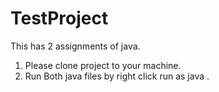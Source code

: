 # TestProject
This has 2 assignments of java.
1. Please clone project to your machine.
2. Run Both java files by right click run as java .
